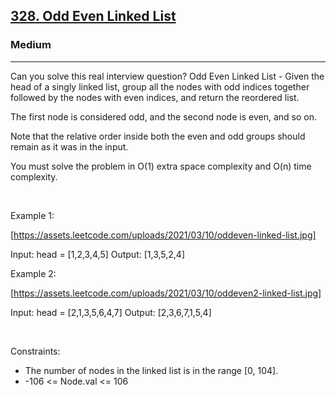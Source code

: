 <h2><a href="https://leetcode.com/problems/odd-even-linked-list/">328. Odd Even Linked List</a></h2><h3>Medium</h3><hr>Can you solve this real interview question? Odd Even Linked List - Given the head of a singly linked list, group all the nodes with odd indices together followed by the nodes with even indices, and return the reordered list.

The first node is considered odd, and the second node is even, and so on.

Note that the relative order inside both the even and odd groups should remain as it was in the input.

You must solve the problem in O(1) extra space complexity and O(n) time complexity.

 

Example 1:

[https://assets.leetcode.com/uploads/2021/03/10/oddeven-linked-list.jpg]


Input: head = [1,2,3,4,5]
Output: [1,3,5,2,4]


Example 2:

[https://assets.leetcode.com/uploads/2021/03/10/oddeven2-linked-list.jpg]


Input: head = [2,1,3,5,6,4,7]
Output: [2,3,6,7,1,5,4]


 

Constraints:

 * The number of nodes in the linked list is in the range [0, 104].
 * -106 <= Node.val <= 106